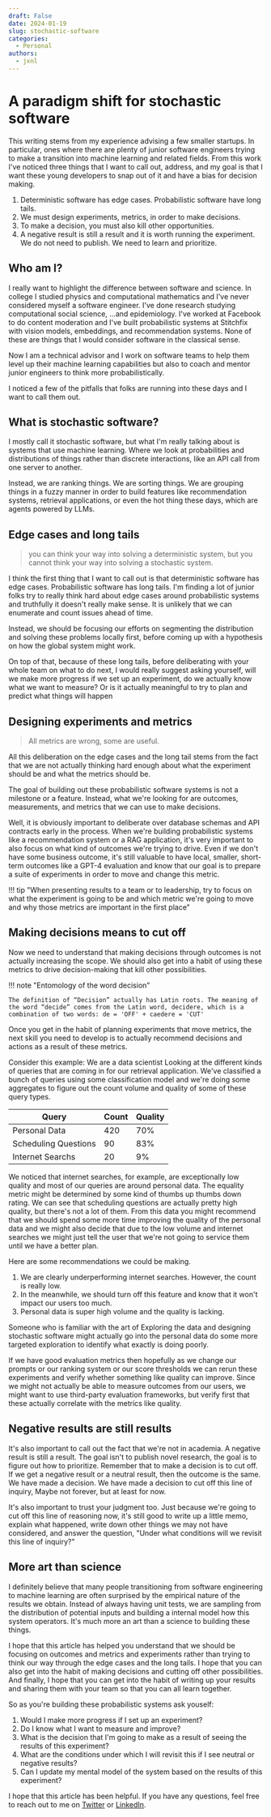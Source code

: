 ```yaml
---
draft: False
date: 2024-01-19
slug: stochastic-software
categories:
  - Personal
authors:
  - jxnl
---
```


# A paradigm shift for stochastic software

This writing stems from my experience advising a few smaller startups. In particular, ones where there are plenty of junior software engineers trying to make a transition into machine learning and related fields. From this work I've noticed three things that I want to call out, address, and my goal is that I want these young developers to snap out of it and have a bias for decision making.

1. Deterministic software has edge cases. Probabilistic software have long tails.
2. We must design experiments, metrics, in order to make decisions.
3. To make a decision, you must also kill other opportunities.
4. A negative result is still a result and it is worth running the experiment. We do not need to publish. We need to learn and prioritize.

<!-- more -->

## Who am I?

I really want to highlight the difference between software and science. In college I studied physics and computational mathematics and I've never considered myself a software engineer. I've done research studying computational social science, ...and epidemiology. I've worked at Facebook to do content moderation and I've built probabilistic systems at Stitchfix with vision models, embeddings, and recommendation systems. None of these are things that I would consider software in the classical sense.

Now I am a technical advisor and I work on software teams to help them level up their machine learning capabilities but also to coach and mentor junior engineers to think more probabilistically.

I noticed a few of the pitfalls that folks are running into these days and I want to call them out.

## What is stochastic software?

I mostly call it stochastic software, but what I'm really talking about is systems that use machine learning. Where we look at probabilities and distributions of things rather than discrete interactions, like an API call from one server to another.

Instead, we are ranking things. We are sorting things. We are grouping things in a fuzzy manner in order to build features like recommendation systems, retrieval applications, or even the hot thing these days, which are agents powered by LLMs.

## Edge cases and long tails

> you can think your way into solving a deterministic system, but you cannot think your way into solving a stochastic system.

I think the first thing that I want to call out is that deterministic software has edge cases. Probabilistic software has long tails.
I'm finding a lot of junior folks try to really think hard about edge cases around probabilistic systems and truthfully it doesn't really make sense. It is unlikely that we can enumerate and count issues ahead of time.

Instead, we should be focusing our efforts on segmenting the distribution and solving these problems locally first, before coming up with a hypothesis on how the global system might work.

On top of that, because of these long tails, before deliberating with your whole team on what to do next, I would really suggest asking yourself, will we make more progress if we set up an experiment, do we actually know what we want to measure? Or is it actually meaningful to try to plan and predict what things will happen

## Designing experiments and metrics

> All metrics are wrong, some are useful.

All this deliberation on the edge cases and the long tail stems from the fact that we are not actually thinking hard enough about what the experiment should be and what the metrics should be.

The goal of building out these probabilistic software systems is not a milestone or a feature. Instead, what we're looking for are outcomes, measurements, and metrics that we can use to make decisions.

Well, it is obviously important to deliberate over database schemas and API contracts early in the process. When we're building probabilistic systems like a recommendation system or a RAG application, it's very important to also focus on what kind of outcomes we're trying to drive. Even if we don't have some business outcome, it's still valuable to have local, smaller, short-term outcomes like a GPT-4 evaluation and know that our goal is to prepare a suite of experiments in order to move and change this metric.

!!! tip "When presenting results to a team or to leadership, try to focus on what the experiment is going to be and which metric we're going to move and why those metrics are important in the first place"

## Making decisions means to cut off

Now we need to understand that making decisions through outcomes is not actually increasing the scope. We should also get into a habit of using these metrics to drive decision-making that kill other possibilities.

!!! note "Entomology of the word decision"

    The definition of “Decision” actually has Latin roots. The meaning of the word “decide” comes from the Latin word, decidere, which is a combination of two words: de = 'OFF' + caedere = 'CUT'

Once you get in the habit of planning experiments that move metrics, the next skill you need to develop is to actually recommend decisions and actions as a result of these metrics.

Consider this example: We are a data scientist Looking at the different kinds of queries that are coming in for our retrieval application. We've classified a bunch of queries using some classification model and we're doing some aggregates to figure out the count volume and quality of some of these query types.

| Query                | Count | Quality |
| -------------------- | ----- | ------- |
| Personal Data        | 420   | 70%     |
| Scheduling Questions | 90    | 83%     |
| Internet Searchs     | 20    | 9%      |

We noticed that internet searches, for example, are exceptionally low quality and most of our queries are around personal data. The equality metric might be determined by some kind of thumbs up thumbs down rating. We can see that scheduling questions are actually pretty high quality, but there's not a lot of them. From this data you might recommend that we should spend some more time improving the quality of the personal data and we might also decide that due to the low volume and internet searches we might just tell the user that we're not going to service them until we have a better plan.

Here are some recommendations we could be making.

1. We are clearly underperforming internet searches. However, the count is really low.
2. In the meanwhile, we should turn off this feature and know that it won't impact our users too much.
3. Personal data is super high volume and the quality is lacking.

Someone who is familiar with the art of Exploring the data and designing stochastic software might actually go into the personal data do some more targeted exploration to identify what exactly is doing poorly.

If we have good evaluation metrics then hopefully as we change our prompts or our ranking system or our score thresholds we can rerun these experiments and verify whether something like quality can improve. Since we might not actually be able to measure outcomes from our users, we might want to use third-party evaluation frameworks, but verify first that these actually correlate with the metrics like quality.

## Negative results are still results

It's also important to call out the fact that we're not in academia. A negative result is still a result. The goal isn't to publish novel research, the goal is to figure out how to prioritize. Remember that to make a decision is to cut off. If we get a negative result or a neutral result, then the outcome is the same. We have made a decision. We have made a decision to cut off this line of inquiry, Maybe not forever, but at least for now.

It's also important to trust your judgment too. Just because we're going to cut off this line of reasoning now, it's still good to write up a little memo, explain what happened, write down other things we may not have considered, and answer the question, "Under what conditions will we revisit this line of inquiry?"

## More art than science

I definitely believe that many people transitioning from software engineering to machine learning are often surprised by the empirical nature of the results we obtain. Instead of always having unit tests, we are sampling from the distribution of potential inputs and building a internal model how this system operators. It's much more an art than a science to building these things.

I hope that this article has helped you understand that we should be focusing on outcomes and metrics and experiments rather than trying to think our way through the edge cases and the long tails. I hope that you can also get into the habit of making decisions and cutting off other possibilities. And finally, I hope that you can get into the habit of writing up your results and sharing them with your team so that you can all learn together.

So as you're building these probabilistic systems ask youself:

1. Would I make more progress if I set up an experiment?
2. Do I know what I want to measure and improve?
3. What is the decision that I'm going to make as a result of seeing the results of this experiment?
4. What are the conditions under which I will revisit this if I see neutral or negative results?
5. Can I update my mental model of the system based on the results of this experiment?

I hope that this article has been helpful. If you have any questions, feel free to reach out to me on [Twitter](https://twitter.com/jxnlco) or [LinkedIn](https://www.linkedin.com/in/jxnl/).
